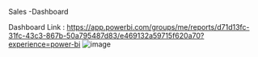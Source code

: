 Sales -Dashboard

Dashboard Link : https://app.powerbi.com/groups/me/reports/d71d13fc-31fc-43c3-867b-50a795487d83/e469132a59715f620a70?experience=power-bi
![image](https://github.com/user-attachments/assets/0571d8cc-cf16-442c-abaa-160dc451e2d0)

